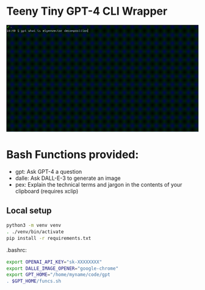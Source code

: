# Teeny Tiny GPT-4 CLI Wrapper

![](./gpt.gif)

# Bash Functions provided:

- gpt: Ask GPT-4 a question
- dalle: Ask DALL-E-3 to generate an image
- pex: Explain the technical terms and jargon in the contents of your clipboard (requires xclip)

## Local setup

```bash
python3 -m venv venv
. ./venv/bin/activate
pip install -r requirements.txt
```

.bashrc:

```bash
export OPENAI_API_KEY="sk-XXXXXXXX"
export DALLE_IMAGE_OPENER="google-chrome"
export GPT_HOME="/home/myname/code/gpt
. $GPT_HOME/funcs.sh
```
